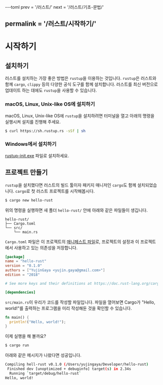 ---toml
prev = '/러스트/'
next = '/러스트/기초-문법/'

permalink = '/러스트/시작하기/'
---

# 시작하기
## 설치하기
러스트를 설치하는 가장 좋은 방법은 `rustup`을 이용하는 것입니다.
`rustup`은 러스트와 함께 `cargo`, `clippy` 등의 다양한 공식 도구를 함께 설치합니다.
러스트를 최신 버전으로 업데이트 하는 데에도 `rustup`을 사용할 수 있습니다.

### macOS, Linux, Unix-like OS에 설치하기
macOS, Linux, Unix-like OS에 `rustup`을 설치하려면 터미널을 열고 아래의 명령을 실행시켜
설치를 진행해 주세요.

```bash
$ curl https://sh.rustup.rs -sSf | sh
```

### Windows에서 설치하기
[rustup-init.exe](https://win.rustup.rs) 파일로 설치하세요.

## 프로젝트 만들기
`rustup`을 설치했다면 러스트의 빌드 툴이자 패키지 매니저인 `cargo`도 함께 설치되었습니다.
`cargo`로 첫 러스트 프로젝트를 시작해봅시다.

```bash
$ cargo new hello-rust
```
위의 명령을 실행하면 새 폴더 `hello-rust/` 안에 아래와 같은 파일들이 생깁니다.

    hello-rust/
    ├── Cargo.toml
    └── src/
        └── main.rs

`Cargo.toml` 파일은 이 프로젝트의 [매니페스트 파일](../용어-사전/#매니페스트-파일)로,
프로젝트의 설정과 이 프로젝트에서 사용하고 있는 의존성을 저장합니다.

```toml
[package]
name = "hello-rust"
version = "0.1.0"
authors = ["YujinGaya <yujin.gaya@gmail.com>"]
edition = "2018"

# See more keys and their definitions at https://doc.rust-lang.org/cargo/reference/manifest.html

[dependencies]
```

`src/main.rs`이 우리가 코드를 작성할 파일입니다. 파일을 열어보면 Cargo가 "Hello, world!"를 출력하는 프로그램을 미리 작성해둔 것을 확인할 수 있습니다.

```rust
fn main() {
  println!("Hello, world!");
}
```

이제 실행을 해 볼까요?

```bash
$ cargo run
```

아래와 같은 메시지가 나왔다면 성공입니다.

```bash
Compiling hell-rust v0.1.0 (/Users/yujingaya/Developer/hello-rust)               
 Finished dev [unoptimized + debuginfo] target(s) in 2.34s                    
  Running `target/debug/hello-rust`
Hello, world!
```